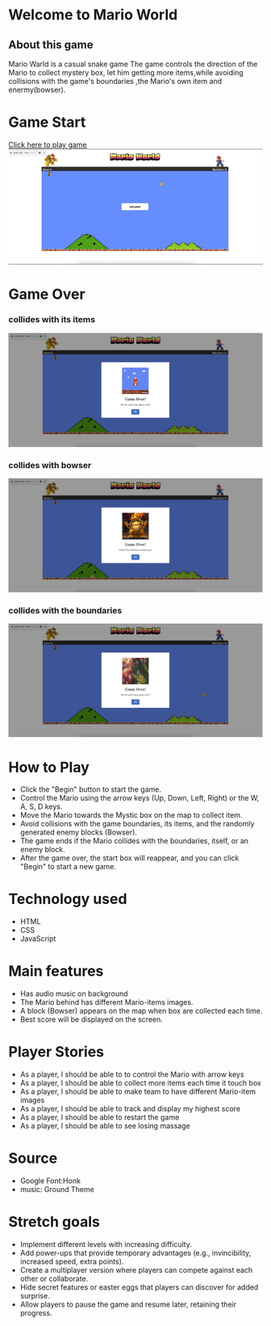 #  Welcome to Mario World
## About this game

Mario Warld is a casual snake game  The game controls the direction of the Mario to collect mystery box, let him getting more items,while avoiding collisions with the game's boundaries ,the Mario's own item and enermy(bowser).

# Game Start
[Click here to play game](mario-world.surge.sh)
![Image Alt Text](./startgame.png)
# Game Over
### collides with its items
![Image Alt Text](./hitself.png)
### collides with bowser
![Image Alt Text](./bowser.png)
### collides with the boundaries
![Image Alt Text](./boundary.png)

# How to Play
* Click the "Begin" button to start the game.
* Control the Mario using the arrow keys (Up, Down, Left, Right) or the W, A, S, D keys.
* Move the Mario towards the Mystic box on the map to collect item.
* Avoid collisions with the game boundaries, its items, and the randomly generated enemy blocks (Bowser).
* The game ends if the Mario collides with the boundaries, itself, or an enemy block.
* After the game over, the start box will reappear, and you can click "Begin" to start a new game.

# Technology used
* HTML
* CSS
* JavaScript

# Main features
* Has audio music on background 
* The Mario behind has different Mario-items images.
* A block (Bowser) appears on the map when box are collected each time.
* Best score will be displayed on the screen.

# Player Stories
* As a player, I should be able to to control the Mario with arrow keys
* As a player, I should be able to collect more items each time it touch box
* As a player, I should be able to make team to have different Mario-item images
* As a player, I should be able to track and display my highest score 
* As a player, I should be able to restart the game
* As a player, I should be able to see losing massage

# Source 
* Google Font:Honk
* music: Ground Theme

# Stretch goals
* Implement different levels with increasing difficulty.
* Add power-ups that provide temporary advantages (e.g., invincibility, increased speed, extra points).
* Create a multiplayer version where players can compete against each other or collaborate.
* Hide secret features or easter eggs that players can discover for added surprise.
* Allow players to pause the game and resume later, retaining their progress.
